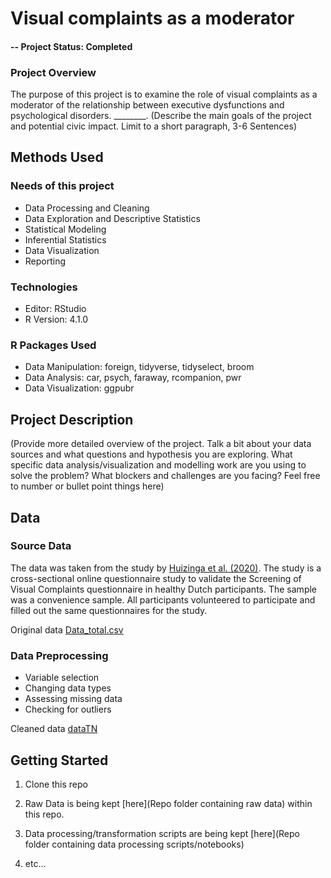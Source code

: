 # Visual complaints as a moderator 

#### -- Project Status: Completed

### Project Overview
The purpose of this project is to examine the role of visual complaints as a moderator of the relationship between executive dysfunctions and psychological disorders.
 ________. (Describe the main goals of the project and potential civic impact. Limit to a short paragraph, 3-6 Sentences)


## Methods Used

### Needs of this project
- Data Processing and Cleaning
- Data Exploration and Descriptive Statistics
- Statistical Modeling
- Inferential Statistics
- Data Visualization
- Reporting

### Technologies
- Editor: RStudio
- R Version: 4.1.0

### R Packages Used
- Data Manipulation: foreign, tidyverse, tidyselect, broom
- Data Analysis: car, psych, faraway, rcompanion, pwr
- Data Visualization: ggpubr

## Project Description
(Provide more detailed overview of the project.  Talk a bit about your data sources and what questions and hypothesis you are exploring. What specific data analysis/visualization and modelling work are you using to solve the problem? What blockers and challenges are you facing?  Feel free to number or bullet point things here)

## Data
### Source Data
The data was taken from the study by [Huizinga et al. (2020)](https://pubmed.ncbi.nlm.nih.gov/32348342/). The study is a cross-sectional online questionnaire study to validate the Screening of Visual Complaints questionnaire in healthy Dutch participants. The sample was a convenience sample. All participants volunteered to participate and filled out the same questionnaires for the study. 

Original data [Data_total.csv](https://dataverse.nl/dataset.xhtml?persistentId=doi:10.34894/CMJXAK)

### Data Preprocessing
- Variable selection
- Changing data types
- Assessing missing data
- Checking for outliers
  
Cleaned data [dataTN](https://github.com/TheoN21/visual_complaints_moderation/blob/main/dataTN.Rdata)

## Getting Started

1. Clone this repo 
2. Raw Data is being kept [here](Repo folder containing raw data) within this repo.

   
    
3. Data processing/transformation scripts are being kept [here](Repo folder containing data processing scripts/notebooks)
4. etc...







